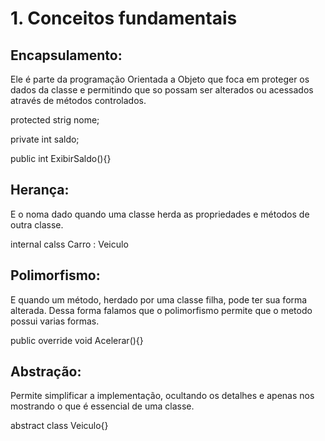 # 1. Conceitos fundamentais

## Encapsulamento:
Ele é parte da programação Orientada a Objeto que foca em proteger os dados da classe e permitindo  que so possam ser alterados ou acessados através de métodos controlados.

protected strig nome;

private int saldo;

public int ExibirSaldo(){}


## Herança:
E o noma dado quando uma classe herda as propriedades e métodos de outra classe.

internal calss Carro : Veiculo

## Polimorfismo:
E quando um método, herdado por uma classe filha, pode ter sua forma alterada. Dessa forma falamos que o polimorfismo permite que o metodo possui varias formas.

public override void Acelerar(){}

## Abstração:
Permite simplificar a implementação, ocultando os detalhes e apenas nos mostrando o que é essencial de uma classe.

abstract class Veiculo{}
